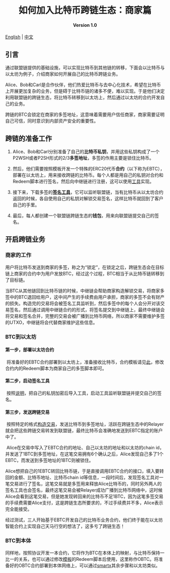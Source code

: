 <h1 align="center">如何加入比特币跨链生态：商家篇</h1>
<h4 align="center">Version 1.0 </h4>

[English]() | [中文](./README_CN.md)

## 引言

​	通过联盟链提供的基础设施，可以实现比特币到其他链的转移，下面会以比特币与以太坊为例子，介绍商家如何开展自己的比特币跨链业务。

​	Alice、Bob和Carl是合作伙伴，他们热爱比特币与去中心化技术，希望在比特币上开展更加复杂的业务，但是碍于比特币链的诸多不便，难以实现。于是他们决定利用联盟链的跨链生态，将比特币转移到以太坊上，然后通过以太坊的合约开发自己的业务。

​	跨链的BTC会锁定在商家的多签地址，这意味着需要用户信任商家，商家需要证明自己可信，同时意识到内部资产安全的重要性。

## 跨链的准备工作

1. Alice、Bob和Carl分别准备了自己的**比特币私钥**，并用这些私钥构成了一个P2WSH或者P2SH形式的2/3**多签地址**，多签的作用主要是锁住比特币。

2. 然后，他们需要按照模板开发一个特殊的ERC20代币**合约**（以下称为EBTC），部署在以太坊上，用来接收跨链的比特币。每个人都是用自己的私钥对合约和Redeem脚本进行签名，然后向中继链进行注册，这可以使用[工具](https://github.com/ontio/cross-chain/blob/master/btc/cross-chain_transaction_construction_tool_user_manual.md)实现。

3. 接下来，下载多签的[**签名工具**](https://github.com/ontio/cross-chain/blob/master/btc/redeem_tool_guide.md)，它可以监听联盟链，当有比特币从以太坊合约返回的时候，各自使用自己的私钥对解锁交易签名，这样比特币就回到了客户自己的手里。

4. 最后，每人都创建一个联盟链跨链生态的**钱包**，用来向联盟链提交自己的签名。

## 开启跨链业务

### 商家的工作

​	用户将比特币发送到商家的多签，称之为“锁定”，在锁定之后，跨链生态会在目标链上商家的合约中为用户发放BTC，经过这个过程，BTC相当于从比特币链转移到了目标链。

​	当BTC从其他链回到比特币链的时候，中继链会帮助商家构造解锁交易，将商家多签中的BTC退回给用户，这中间产生的手续费由用户承担，商家的多签不会有财产的损失。构造完的交易将会被签名工具监听到，然后多签中的每个人会分开对该交易签名，然后通过调用中继链合约的形式，将签名提交到中继链上，最终中继链会将交易和签名合并，完整的交易会被广播到比特币网络，所以商家不需要维护多签的UTXO，中继链将会代替商家维护这些信息。

### BTC到以太坊

#### 第一步，部署以太坊合约

​	将准备好的EBTC合约部署到以太坊上，准备接收比特币，合约模板请见[此]()，修改合约内的Redeem脚本为商家自己的多签脚本即可。

#### 第二步，启动签名工具

​	按照[说明](https://github.com/zouxyan/cross-chain/blob/master/btc/redeem_tool_guide.md)，把自己的私钥加密后导入工具，启动工具监听联盟链并提交自己的签名。

#### 第三步，发送跨链交易

​	按照特定的格式[构造交易](https://github.com/ontio/cross-chain/blob/master/btc/cross-chain_transaction_construction_tool_user_manual.md)，发送比特币到多签地址，活跃在跨链生态中的Relayer就会把这些跨链交易转发到联盟链，最终比特币会准确地发送到EBTC指定的账户中了。

​	Alice在交易中写入了EBTC合约的地址、自己以太坊的地址和以太坊的chain id，并发送了1BTC到多签地址，在这笔交易拥有6个确认之后，Alice发现自己多了1个EBTC，而发送到多签地址的1BTC则被锁住。

​	Alice想把自己的1EBTC转回比特币链，于是直接调用EBTC合约的接口，填入要转回的金额、比特币地址、比特币chain id等信息，一段时间后，发现签名工具对一笔交易进行了签名，这笔交易就是多签用来释放Alice比特币的，同时另外两人的签名工具也会签名，最终这笔交易会被Relayer成功广播到比特币网络中，这时候Alice会看到这笔交易，但是她发现转回来的比特币不足1BTC，因为这笔多签交易的手续费需要Alice支付，这是跨链生态所要求的，不过手续费并不多，Alice表示完全能接受。

​	经过测试，三人开始基于EBTC开发自己的比特币业务合约，他们终于能在以太坊智能合约上实现自己天马行空的想法了，这多亏了跨链生态！

### BTC到本体

​	同样地，按照协议开发一本合约，它将作为BTC在本体上的映射，与比特币保持一比一的关系，也可以通过修改[模板]()的Redeem脚本后使用，这里称作OBTC。将准备好的OBTC合约部署到本体网络上，可以通过[smartx](https://smartx.ont.io/)其余步骤和以太坊类似。